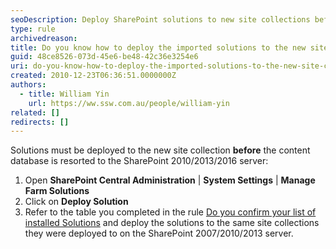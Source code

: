 ```yaml
---
seoDescription: Deploy SharePoint solutions to new site collections before resorting the content database to ensure a seamless transition between servers.
type: rule
archivedreason:
title: Do you know how to deploy the imported solutions to the new site collection
guid: 48ce8526-073d-45e6-be48-42c36e3254e6
uri: do-you-know-how-to-deploy-the-imported-solutions-to-the-new-site-collection
created: 2010-12-23T06:36:51.0000000Z
authors:
  - title: William Yin
    url: https://ww.ssw.com.au/people/william-yin
related: []
redirects: []
---
```


Solutions must be deployed to the new site collection **before** the content database is resorted to the SharePoint 2010/2013/2016 server:

1. Open **SharePoint Central Administration** | **System Settings** | **Manage Farm Solutions**
2. Click on **Deploy Solution**
3. Refer to the table you completed in the rule [Do you confirm your list of installed Solutions](/do-you-confirm-your-list-of-installed-sharepoint-2007-solutions) and deploy the solutions to the same site collections they were deployed to on the SharePoint 2007/2010/2013 server.

<!--endintro-->
